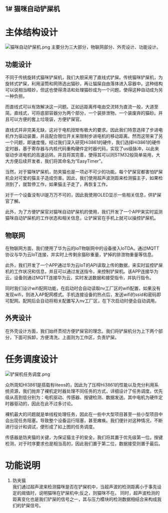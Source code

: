 1# **猫咪自动铲屎机**
---
# 主体结构设计
![猫咪自动铲屎机.png](https://s2.loli.net/2023/07/17/b9os3MWjVC7zNr1.png)
主要分为三大部分，物联网部分、外壳设计、功能设计。

## 功能设计

不同于传统旋转式猫咪铲屎机，我们大胆采用了直线式铲屎。传统猫咪铲屎机，为旋转式铲屎，利用滚筒和网筛选出猫砂，再让猫屎自由落体进入容器中。这种结构可以说相当精妙，但这也使得清洁和处理猫砂成为一个问题。使得这种自动成为另一种负担。

而直线式可以有效解决这一问题。正如远距离传电由交流转为直流一般，大道至简。直线式，可将底部容器分为两个部分，一个装排泄物，一个装废弃的猫砂。并且可以方便的套上垃圾袋，方便铲屎官。

直线式并非完美无缺，这对于电机扭矩有极大的要求。因此我们特意选择了步进电机作为驱动装置，并且配合限位开关来限制步进电机的移动距离。然而这带来了另一个问题，即速度慢。经过我们深入研究Hi3861的硬件，我们选择Hi3861的硬件定时器，基于寄存器与内核代码重构硬件定时器代码，实现了us级脉冲，以此来驱动步进电机的高速运转。并且将其完善，使得其可以同STM32般简单易用，大大方便后续开发者，我们将其命名为“EasyTimer”。

当然，对于猫咪铲屎机，防夹猫也是一项必不可少的功能。每个铲屎官都害怕铲屎机会对可爱的猫主子造成伤害。因此，我们使用超声波测距来检测猫主子，如果检测到了，就暂停工作，如果猫主子走了，再恢复工作。

对于一个设备没有UI是万万不可的，因此我使用OLED显示一些相关信息，供铲屎官了解。

此外，为了方便铲屎官对猫咪自动铲屎机的使用，我们开发了一个APP来实时监测猫咪自动铲屎机的工作状态和相关信息，让铲屎官在手机上就可以操控铲屎机。

## 物联网
在物联网方面，我们使用了华为云的IoT物联网中的设备接入IoTDA。通过MQTT协议与华为云IoT连接，并实时上传剩余猫砂重量，铲掉的排泄物重量等信息。

此外，我们开发了一个APP通过华为云IoT的API读取上传的数据，来实时监控铲屎机的工作状况和信息，并且可以通过发送指令，来控制铲屎机。该APP连接华为云，设备则通过MQTT连接华为云，实时发送数据和接受指令，并执行指令。

同时我们设计wifi配网功能，在启动时会自动读取nv工厂区的wifi配置，如果没有发现wifi，则进入AP配网模式。手机连接设备的热点后，发送wifi的ssid和密码即可配网。配网后会自动将相关配置写入nv工厂区，在下次启动时便会自动调用。

## 外壳设计

在外壳设计方面，我们始终贯彻方便铲屎官的理念。我们将铲屎机分为上下两个部分，下面可拆卸，方便清洗。上面则为工作区，负责铲屎。

# 任务调度设计
![铲屎机任务调度.png](https://s2.loli.net/2023/07/17/DETneAr5czdKIZ7.png)

众所周知HI3861是搭载有liteos的，因此为了压榨Hi3861的性能以及充分利用系统资源，我们抛弃了裸机定时器处理不同任务的方式，详细设计了任务调度。优先级从高到低分别为：电机驱动、传感器、按键检测、数据发送。其中电机为硬件定时器驱动的，因此在此不过多讨论。

裸机最大的问题就是单线程处理任务，因此在一些中大型项目甚至一些小型项目中会出现任务阻塞。导致整个设备运行阻塞，甚至瘫痪。我们便针对这种情况，不断进行设计和调试，便形成了如上图的任务调度。

传感器是防夹猫的关键，为保证猫主子的安全，我们将其置于优先级第一位。按键检测，对于时序要求也是相当高的，因此我们置于第二位，数据接受则置于最后。

# 功能说明
1. 防夹猫</br>
我们通过超声波来检测猫咪是否在铲屎机中，当超声波的检测距离小于事先设定的阈值时，说明猫咪在铲屎机中;反之，则猫咪不在。
同时，超声波检测的距离变化也是我们铲屎的信号之一，其与压力模块的检测数据相结合来构成我们的铲屎信号。 


